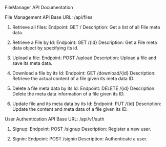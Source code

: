 FileManager API Documentation

File Management API
Base URL: /api/files

1. Retrieve all files:
   Endpoint: GET /
   Description:
   Get a list of all File meta data.

2. Retrieve a File by Id:
   Endpoint: GET /{id}
   Description:
   Get a File meta data object by specifying its id.

3. Upload a file:
   Endpoint: POST /upload
   Description:
   Upload a file and save its meta data.

4. Download a file by its Id:
   Endpoint: GET /download/{id}
   Description:
   Retrieve the actual content of a file given its meta data ID.

5. Delete a file meta data by its Id:
   Endpoint: DELETE /{id}
   Description:
   Delete the meta data information of a file given its ID.

6. Update file and its meta data by its Id:
   Endpoint: PUT /{id}
   Description:
   Update the content and meta data of a file given its ID.

User Authentication API
Base URL: /api/v1/auth

1. Signup:
   Endpoint: POST /signup
   Description:
   Register a new user.

2. Signin:
   Endpoint: POST /signin
   Description:
   Authenticate a user.